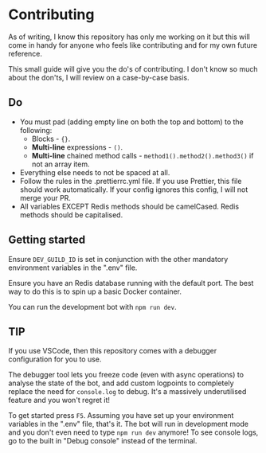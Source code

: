 # Contributing

As of writing, I know this repository has only me working on it but this will come in handy for anyone who feels like contributing and for my own future reference.

This small guide will give you the do's of contributing. I don't know so much about the don'ts, I will review on a case-by-case basis.

## Do

- You must pad (adding empty line on both the top and bottom) to the following:
  - Blocks - `{}`.
  - **Multi-line** expressions - `()`.
  - **Multi-line** chained method calls - `method1().method2().method3()` if not an array item.
- Everything else needs to not be spaced at all.
- Follow the rules in the .prettierrc.yml file. If you use Prettier, this file should work automatically. If your config ignores this config, I will not merge your PR.
- All variables EXCEPT Redis methods should be camelCased. Redis methods should be capitalised.

## Getting started

Ensure `DEV_GUILD_ID` is set in conjunction with the other mandatory environment variables in the ".env" file.

Ensure you have an Redis database running with the default port. The best way to do this is to spin up a basic Docker container.

You can run the development bot with `npm run dev`.

## TIP

If you use VSCode, then this repository comes with a debugger configuration for you to use.

The debugger tool lets you freeze code (even with async operations) to analyse the state of the bot, and add custom logpoints to completely replace the need for `console.log` to debug. It's a massively underutilised feature and you won't regret it!

To get started press `F5`. Assuming you have set up your environment variables in the ".env" file, that's it. The bot will run in development mode and you don't even need to type `npm run dev` anymore! To see console logs, go to the built in "Debug console" instead of the terminal.
